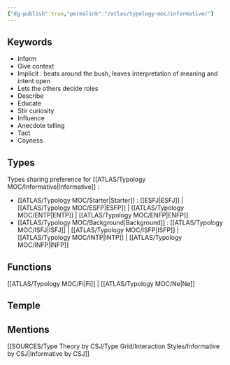 ```yaml
---
{"dg-publish":true,"permalink":"/atlas/typology-moc/informative/"}
---
```



## Keywords
- Inform
- Give context
- Implicit : beats around the bush, leaves interpretation of meaning and intent open
- Lets the others decide roles
- Describe
- Educate
- Stir curiosity
- Influence
- Anecdote telling 
- Tact
- Coyness

## Types 
Types sharing preference for [[ATLAS/Typology MOC/Informative\|Informative]] : 
- [[ATLAS/Typology MOC/Starter\|Starter]] : [[ESFJ\|ESFJ]] | [[ATLAS/Typology MOC/ESFP\|ESFP]] | [[ATLAS/Typology MOC/ENTP\|ENTP]] | [[ATLAS/Typology MOC/ENFP\|ENFP]] 
- [[ATLAS/Typology MOC/Background\|Background]] : [[ATLAS/Typology MOC/ISFJ\|ISFJ]] | [[ATLAS/Typology MOC/ISFP\|ISFP]] | [[ATLAS/Typology MOC/INTP\|INTP]] | [[ATLAS/Typology MOC/INFP\|INFP]] 

## Functions 
[[ATLAS/Typology MOC/Fi\|Fi]] | [[ATLAS/Typology MOC/Ne\|Ne]]

## Temple 


## Mentions
[[SOURCES/Type Theory by CSJ/Type Grid/Interaction Styles/Informative by CSJ\|Informative by CSJ]]

